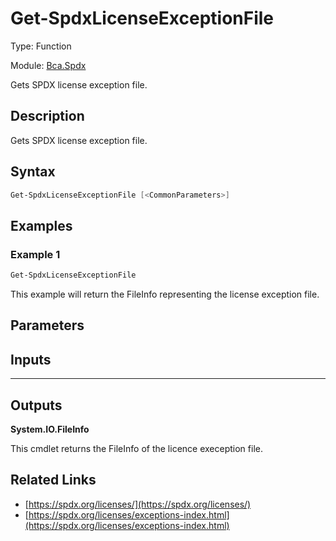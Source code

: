 # Get-SpdxLicenseExceptionFile
Type: Function

Module: [Bca.Spdx](../ReadMe.md)

Gets SPDX license exception file.
## Description
Gets SPDX license exception file.
## Syntax
```powershell
Get-SpdxLicenseExceptionFile [<CommonParameters>]
```
## Examples
### Example 1
```powershell
Get-SpdxLicenseExceptionFile
```
This example will return the FileInfo representing the license exception file.
## Parameters
## Inputs
****


## Outputs
**System.IO.FileInfo**

This cmdlet returns the FileInfo of the licence exeception file.
## Related Links
- [https://spdx.org/licenses/](https://spdx.org/licenses/)
- [https://spdx.org/licenses/exceptions-index.html](https://spdx.org/licenses/exceptions-index.html)
